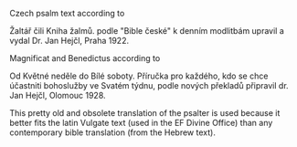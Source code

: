Czech psalm text according to

Žaltář čili Kniha žalmů. podle "Bible české" k denním modlitbám upravil
a vydal Dr. Jan Hejčl, Praha 1922.

Magnificat and Benedictus according to

Od Květné neděle do Bílé soboty. Příručka pro každého, kdo se chce účastniti
bohoslužby ve Svatém týdnu, podle nových překladů připravil dr. Jan Hejčl,
Olomouc 1928.

This pretty old and obsolete translation of the psalter is used
because it better fits the latin Vulgate text (used in the EF Divine Office)
than any contemporary bible translation (from the Hebrew text).
